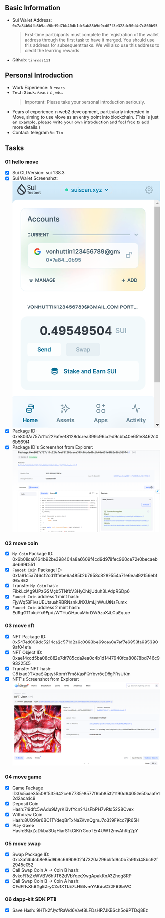 ## Basic Information

- Sui Wallet Address: `0x7a84b64fb8b9aa90e99d7bb40db1de3ab88b9d9cd07f3e328dc50d4e7c860b95`
  > First-time participants must complete the registration of the wallet address through the first task to have it merged. You should use this address for subsequent tasks. We will also use this address to credit the learning rewards.
- Github: `tinssss111`

## Personal Introduction

- Work Experience: `0 years`
- Tech Stack: `React` `C` , etc.
  > Important: Please take your personal introduction seriously.
- Years of experience in web2 development, particularly interested in Move, aiming to use Move as an entry point into blockchain. (This is just an example, please write your own introduction and feel free to add more details.)
- Contact: telegram `Vo Tin`

## Tasks

### 01 hello move

- [x] Sui CLI Version: sui 1.38.3
- [x] Sui Wallet Screenshot: ![](images/sui_wallet.png)
- [x] Package ID: 0xe8037a757c11c229afeef8128dcaea399c96cded9cbb40e651e8462c06b569f4
- [x] Package ID's Screenshot from Explorer: ![](images/package_id.png)

### 02 move coin

- [x] `My Coin` Package ID: 0x6b08ca0164b92be398404a8a6609f4cd9d978fec960ce72e0becaeb4eb69b551
- [x] `Faucet Coin` Package ID: 0xfa91d5a746cf2cd1fffebe6a485b2b7958c8289554a71e6ea492156ebf96e452
- [x] Transfer `My Coin` hash: FibkLcMg9UPzGSMgb5TNfbV3HyChkjUduh3LAdpRSDp6
- [x] `Faucet Coin` address 1 mint hash: FjyWq58FivsUEUtsuahRBRNsnkJNXUmLjhWuUtNsFumx
- [x] `Faucet Coin` address 2 mint hash: EdRgGT1bkcYx9FpdzWTYuGHpcuMhrDW9zoXJLCuEqtqe

### 03 move nft

- [x] NFT Package ID: 0x547ed008dc5214ca2c571d2a6c0093be69cea0e7ef7e6853fa9853809af04efa
- [x] NFT Object ID: 0xae14ccd5ba08c882e7df785cda9ea0c4b1d1447940fca80878bd746c99322505
- [x] Transfer NFT hash: C51xad9TXpaSQpty6RbmYFm8KasFQYbvr6cD5gPRsUKm
- [x] NFT's Screenshot from Explorer: ![](images/mynft.png)

### 04 move game

- [x] Game Package ID:0x5ade35508f533642ce67735e8577f6bb85321190d64050e50aaafe12d2aca4c9
- [x] Deposit Coin Hash:7r9dfc5wAdu9MyrKi3vfYcn9rUsFbPH7vRfd52S8Cvex
- [x] Withdraw Coin Hash:8UQ9Gr6BC1TVdeqBrTxNaZKvnQgmJ7o359FKcc7jR65H
- [x] Play Game Hash:BQxZaDkba3UgHiarS1kCiKiYGooTEr4UWT2mvAhRq2pY

### 05 move swap

- [x] Swap Package ID: 0xc3afdb4cb8e85d8b9c669b802f47320a296bbfd9c0b7a9fbd48bc92f2945c052
- [x] Call Swap Coin A -> Coin B hash: 8vkoFRxZxWVBV6hUT62dVbYqecXwgApakKnA3Zhog8RP
- [x] Call Swap Coin B -> Coin A hash: CFdFRvXhBXgEZryCZe1XTL57LHEBvmYABduG82FB9bWC

### 06 dapp-kit SDK PTB

- [x] Save Hash: 9HTk2fJycfRaWd6Vavf8LFDsHR7JKBSch5o9PTDcj8Ez
